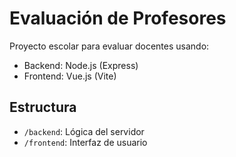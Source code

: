# Evaluación de Profesores

Proyecto escolar para evaluar docentes usando:
- Backend: Node.js (Express)
- Frontend: Vue.js (Vite)

## Estructura
- `/backend`: Lógica del servidor
- `/frontend`: Interfaz de usuario

